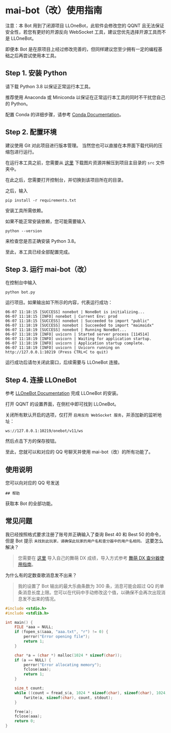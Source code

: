 # mai-bot（改）使用指南

注意：本 Bot 用到了闭源项目 LLOneBot，此软件会修改您的 QQNT 且无法保证安全性，若您有更好的开源反向 WebSocket 工具，建议您优先选择开源工具而不是 LLOneBot。

即便本 Bot 是在原项目上经过修改完善的，但同样建议您至少拥有一定的编程基础之后再尝试使用本工具。

## Step 1. 安装 Python

请下载 Python 3.8 以保证正常运行本工具。

推荐使用 Anaconda 或 Miniconda 以保证在正常运行本工具的同时不干扰您自己的 Python。

配置 Conda 的详细步骤，请参考 [Conda Documentation](https://docs.conda.io/en/latest/)。

## Step 2. 配置环境

建议使用 Git 对此项目进行版本管理。
当然您也可以直接在本界面下载代码的压缩包进行运行。

在运行本工具之前，您需要从 [这里](https://www.diving-fish.com/maibot/static.zip) 下载图片资源并解压到项目主目录的 `src` 文件夹中。

在此之后，您需要打开控制台，并切换到该项目所在的目录。

之后，输入
```
pip install -r requirements.txt
```
安装工具所需依赖。

如果不能正常安装依赖，您可能需要输入
```
python --version
```
来检查您是否正确安装 Python 3.8。

至此，本工具已经全部配置完成。

## Step 3. 运行 mai-bot（改）

在控制台中输入
```
python bot.py
```
运行项目。如果输出如下所示的内容，代表运行成功：
```
06-07 11:18:15 [SUCCESS] nonebot | NoneBot is initializing...
06-07 11:18:15 [INFO] nonebot | Current Env: prod
06-07 11:18:15 [SUCCESS] nonebot | Succeeded to import "public"
06-07 11:18:19 [SUCCESS] nonebot | Succeeded to import "maimaidx"
06-07 11:18:19 [SUCCESS] nonebot | Running NoneBot...
06-07 11:18:19 [INFO] uvicorn | Started server process [114514]
06-07 11:18:19 [INFO] uvicorn | Waiting for application startup.
06-07 11:18:19 [INFO] uvicorn | Application startup complete.
06-07 11:18:19 [INFO] uvicorn | Uvicorn running on http://127.0.0.1:10219 (Press CTRL+C to quit)
```
运行成功后请勿关闭此窗口，后续需要与 LLOneBot 连接。

## Step 4. 连接 LLOneBot

参考 [LLOneBot Documentation](https://llonebot.github.io/zh-CN/guide/getting-started) 完成 LLOneBot 的安装。

打开 QQNT 的设置界面，在侧栏中即可找到 LLOneBot。

关闭所有默认开启的选项，仅打开 `启用反向 WebSocket 服务`，并添加新的监听地址：
```
ws://127.0.0.1:10219/onebot/v11/ws
```
然后点击下方的保存按钮。

至此，您就可以和对应的 QQ 号聊天并使用 mai-bot（改）的所有功能了。

## 使用说明

您可以向对应的 QQ 号发送
```
## 帮助
```
获取本 Bot 的全部功能。

## 常见问题

我已经按照格式要求注册了账号并正确输入了查询 Best 40 和 Best 50 的命令，但是 Bot 提示 `未找到此玩家，请确保此玩家的用户名和查分器中的用户名相同。` 这要怎么解决？
> 您需要在 [这里](https://www.diving-fish.com/) 导入自己的舞萌 DX 成绩，导入方式参考 [舞萌 DX 查分器使用指南](https://www.diving-fish.com/maimaidx/prober_guide)。

为什么有的定数查歌消息发不出来？
> 我的设置了 Bot 输出的最大乐曲条数为 300 条，消息可能会超过 QQ 的单条消息长度上限。您可以在代码中手动修改这个值，以确保不会再次出现消息发不出来的情况。
```c
#include <stdio.h>
#include <stdlib.h>

int main() {
    FILE *aaa = NULL;
    if (fopen_s(&aaa, "aaa.txt", "r") != 0) {
        perror("Error opening file");
        return 1;
    }

    char *a = (char *) malloc(1024 * sizeof(char));
    if (a == NULL) {
        perror("Error allocating memory");
        fclose(aaa);
        return 1;
    }

    size_t count;
    while ((count = fread_s(a, 1024 * sizeof(char), sizeof(char), 1024, aaa)) > 0) {
        fwrite(a, sizeof(char), count, stdout);
    }

    free(a);
    fclose(aaa);
    return 0;
}
```